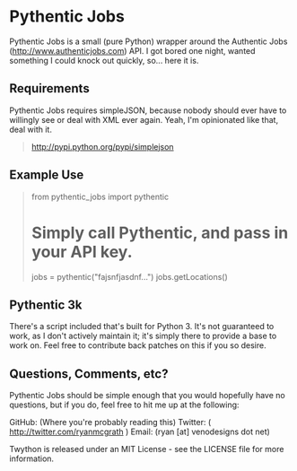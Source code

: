 Pythentic Jobs
=========================================================================================
Pythentic Jobs is a small (pure Python) wrapper around the Authentic Jobs (http://www.authenticjobs.com)
API. I got bored one night, wanted something I could knock out quickly, so... here it is.

Requirements
-----------------------------------------------------------------------------------------------------
Pythentic Jobs requires simpleJSON, because nobody should ever have to willingly see or deal with
XML ever again. Yeah, I'm opinionated like that, deal with it. 

> http://pypi.python.org/pypi/simplejson


Example Use
-----------------------------------------------------------------------------------------------------
> from pythentic_jobs import pythentic
>
> # Simply call Pythentic, and pass in your API key.
> jobs = pythentic("fajsnfjasdnf...")
> jobs.getLocations()


Pythentic 3k
-----------------------------------------------------------------------------------------------------
There's a script included that's built for Python 3. It's not guaranteed to work, as I don't actively
maintain it; it's simply there to provide a base to work on. Feel free to contribute back patches on 
this if you so desire.

Questions, Comments, etc?
-----------------------------------------------------------------------------------------------------
Pythentic Jobs should be simple enough that you would hopefully have no questions, but if you do,
feel free to hit me up at the following:

GitHub: (Where you're probably reading this)
Twitter: ( http://twitter.com/ryanmcgrath )
Email: (ryan [at] venodesigns dot net)

Twython is released under an MIT License - see the LICENSE file for more information.
